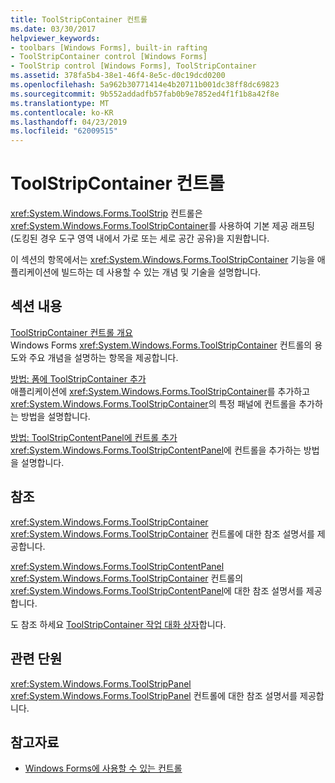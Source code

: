 ```yaml
---
title: ToolStripContainer 컨트롤
ms.date: 03/30/2017
helpviewer_keywords:
- toolbars [Windows Forms], built-in rafting
- ToolStripContainer control [Windows Forms]
- ToolStrip control [Windows Forms], ToolStripContainer
ms.assetid: 378fa5b4-38e1-46f4-8e5c-d0c19dcd0200
ms.openlocfilehash: 5a962b30771414e4b20711b001dc38ff8dc69823
ms.sourcegitcommit: 9b552addadfb57fab0b9e7852ed4f1f1b8a42f8e
ms.translationtype: MT
ms.contentlocale: ko-KR
ms.lasthandoff: 04/23/2019
ms.locfileid: "62009515"
---
```

# <a name="toolstripcontainer-control"></a>ToolStripContainer 컨트롤
<xref:System.Windows.Forms.ToolStrip> 컨트롤은 <xref:System.Windows.Forms.ToolStripContainer>를 사용하여 기본 제공 래프팅(도킹된 경우 도구 영역 내에서 가로 또는 세로 공간 공유)을 지원합니다.  
  
 이 섹션의 항목에서는 <xref:System.Windows.Forms.ToolStripContainer> 기능을 애플리케이션에 빌드하는 데 사용할 수 있는 개념 및 기술을 설명합니다.  
  
## <a name="in-this-section"></a>섹션 내용  
 [ToolStripContainer 컨트롤 개요](toolstripcontainer-control-overview.md)  
 Windows Forms <xref:System.Windows.Forms.ToolStripContainer> 컨트롤의 용도와 주요 개념을 설명하는 항목을 제공합니다.  
  
 [방법: 폼에 ToolStripContainer 추가](how-to-add-a-toolstripcontainer-to-a-form.md)  
 애플리케이션에 <xref:System.Windows.Forms.ToolStripContainer>를 추가하고 <xref:System.Windows.Forms.ToolStripContainer>의 특정 패널에 컨트롤을 추가하는 방법을 설명합니다.  
  
 [방법: ToolStripContentPanel에 컨트롤 추가](how-to-add-a-control-to-a-toolstripcontentpanel.md)  
 <xref:System.Windows.Forms.ToolStripContentPanel>에 컨트롤을 추가하는 방법을 설명합니다.  
  
## <a name="reference"></a>참조  
 <xref:System.Windows.Forms.ToolStripContainer>  
 <xref:System.Windows.Forms.ToolStripContainer> 컨트롤에 대한 참조 설명서를 제공합니다.  
  
 <xref:System.Windows.Forms.ToolStripContentPanel>  
 <xref:System.Windows.Forms.ToolStripContainer> 컨트롤의 <xref:System.Windows.Forms.ToolStripContentPanel>에 대한 참조 설명서를 제공합니다.  
  
 도 참조 하세요 [ToolStripContainer 작업 대화 상자](https://docs.microsoft.com/previous-versions/visualstudio/visual-studio-2010/ms233647(v=vs.100))합니다.  
  
## <a name="related-sections"></a>관련 단원  
 <xref:System.Windows.Forms.ToolStripPanel>  
 <xref:System.Windows.Forms.ToolStripPanel> 컨트롤에 대한 참조 설명서를 제공합니다.  
  
## <a name="see-also"></a>참고자료

- [Windows Forms에 사용할 수 있는 컨트롤](controls-to-use-on-windows-forms.md)
